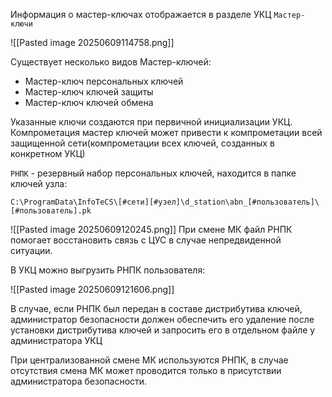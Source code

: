 Информация о мастер-ключах отображается в разделе УКЦ `Мастер-ключи`

![[Pasted image 20250609114758.png]]

Существует несколько видов Мастер-ключей:
- Мастер-ключ персональных ключей
- Мастер-ключ ключей защиты
- Мастер-ключ ключей обмена

Указанные ключи создаются при первичной инициализации УКЦ. Компрометация мастер ключей может привести к компрометации всей защищенной сети(компрометации всех ключей, созданных в конкретном УКЦ)

`РНПК` - резервный набор персональных ключей, находится в папке ключей узла:

```
C:\ProgramData\InfoTeCS\[#сети][#узел]\d_station\abn_[#пользователь]\[#пользователь].pk
```

![[Pasted image 20250609120245.png]]
При смене МК файл РНПК помогает восстановить связь с ЦУС в случае непредвиденной ситуации.

В УКЦ можно выгрузить РНПК пользователя:

![[Pasted image 20250609121606.png]]

В случае, если РНПК был передан в составе дистрибутива ключей, администратор безопасности должен обеспечить его удаление после установки дистрибутива ключей и запросить его в отдельном файле у администратора УКЦ

При централизованной смене МК используются РНПК, в случае отсутствия смена МК может проводится только в присутствии администратора безопасности.

